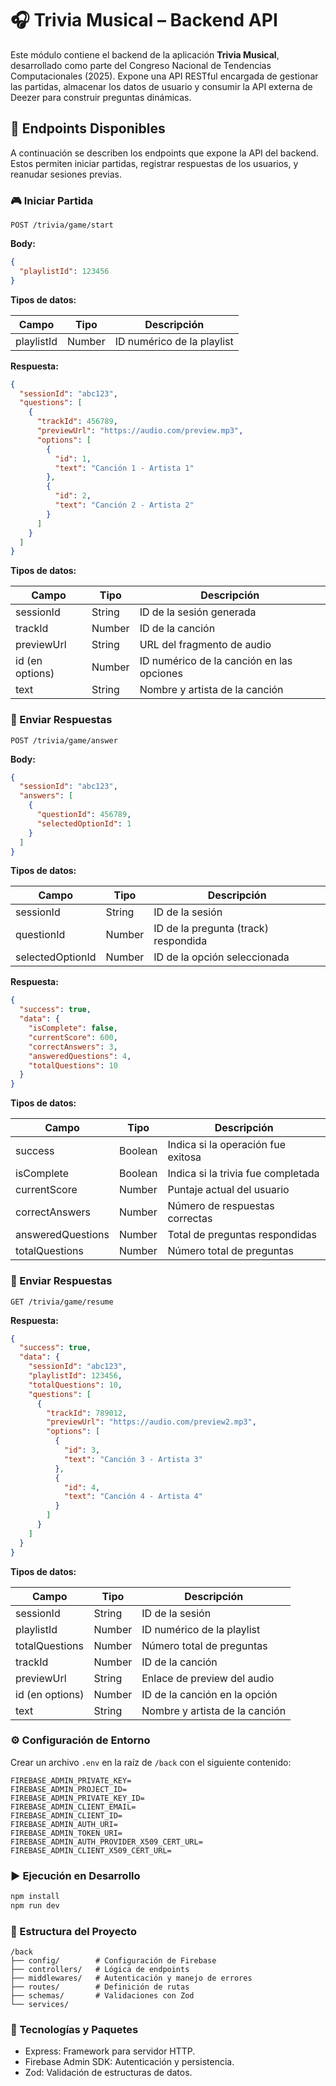 # 🎧 Trivia Musical – Backend API

Este módulo contiene el backend de la aplicación **Trivia Musical**, desarrollado como parte del Congreso Nacional de Tendencias Computacionales (2025). Expone una API RESTful encargada de gestionar las partidas, almacenar los datos de usuario y consumir la API externa de Deezer para construir preguntas dinámicas.

## 🔌 Endpoints Disponibles

A continuación se describen los endpoints que expone la API del backend. Estos permiten iniciar partidas, registrar respuestas de los usuarios, y reanudar sesiones previas.

### 🎮 Iniciar Partida

`POST /trivia/game/start`

**Body:**

```json
{
  "playlistId": 123456
}
```

**Tipos de datos:**

| Campo      | Tipo   | Descripción                |
| ---------- | ------ | -------------------------- |
| playlistId | Number | ID numérico de la playlist |

**Respuesta:**

```json
{
  "sessionId": "abc123",
  "questions": [
    {
      "trackId": 456789,
      "previewUrl": "https://audio.com/preview.mp3",
      "options": [
        {
          "id": 1,
          "text": "Canción 1 - Artista 1"
        },
        {
          "id": 2,
          "text": "Canción 2 - Artista 2"
        }
      ]
    }
  ]
}
```

**Tipos de datos:**

| Campo           | Tipo   | Descripción                               |
| --------------- | ------ | ----------------------------------------- |
| sessionId       | String | ID de la sesión generada                  |
| trackId         | Number | ID de la canción                          |
| previewUrl      | String | URL del fragmento de audio                |
| id (en options) | Number | ID numérico de la canción en las opciones |
| text            | String | Nombre y artista de la canción            |

### 📩 Enviar Respuestas

`POST /trivia/game/answer`

**Body:**

```json
{
  "sessionId": "abc123",
  "answers": [
    {
      "questionId": 456789,
      "selectedOptionId": 1
    }
  ]
}
```

**Tipos de datos:**

| Campo            | Tipo   | Descripción                          |
| ---------------- | ------ | ------------------------------------ |
| sessionId        | String | ID de la sesión                      |
| questionId       | Number | ID de la pregunta (track) respondida |
| selectedOptionId | Number | ID de la opción seleccionada         |

**Respuesta:**

```json
{
  "success": true,
  "data": {
    "isComplete": false,
    "currentScore": 600,
    "correctAnswers": 3,
    "answeredQuestions": 4,
    "totalQuestions": 10
  }
}
```

**Tipos de datos:**

| Campo             | Tipo    | Descripción                        |
| ----------------- | ------- | ---------------------------------- |
| success           | Boolean | Indica si la operación fue exitosa |
| isComplete        | Boolean | Indica si la trivia fue completada |
| currentScore      | Number  | Puntaje actual del usuario         |
| correctAnswers    | Number  | Número de respuestas correctas     |
| answeredQuestions | Number  | Total de preguntas respondidas     |
| totalQuestions    | Number  | Número total de preguntas          |

### 📩 Enviar Respuestas

`GET /trivia/game/resume`

**Respuesta:**

```json
{
  "success": true,
  "data": {
    "sessionId": "abc123",
    "playlistId": 123456,
    "totalQuestions": 10,
    "questions": [
      {
        "trackId": 789012,
        "previewUrl": "https://audio.com/preview2.mp3",
        "options": [
          {
            "id": 3,
            "text": "Canción 3 - Artista 3"
          },
          {
            "id": 4,
            "text": "Canción 4 - Artista 4"
          }
        ]
      }
    ]
  }
}
```

**Tipos de datos:**

| Campo           | Tipo   | Descripción                    |
| --------------- | ------ | ------------------------------ |
| sessionId       | String | ID de la sesión                |
| playlistId      | Number | ID numérico de la playlist     |
| totalQuestions  | Number | Número total de preguntas      |
| trackId         | Number | ID de la canción               |
| previewUrl      | String | Enlace de preview del audio    |
| id (en options) | Number | ID de la canción en la opción  |
| text            | String | Nombre y artista de la canción |

### ⚙️ Configuración de Entorno

Crear un archivo `.env` en la raíz de `/back` con el siguiente contenido:

```env
FIREBASE_ADMIN_PRIVATE_KEY=
FIREBASE_ADMIN_PROJECT_ID=
FIREBASE_ADMIN_PRIVATE_KEY_ID=
FIREBASE_ADMIN_CLIENT_EMAIL=
FIREBASE_ADMIN_CLIENT_ID=
FIREBASE_ADMIN_AUTH_URI=
FIREBASE_ADMIN_TOKEN_URI=
FIREBASE_ADMIN_AUTH_PROVIDER_X509_CERT_URL=
FIREBASE_ADMIN_CLIENT_X509_CERT_URL=
```

### ▶️ Ejecución en Desarrollo

```bash
npm install
npm run dev

```

### 📁 Estructura del Proyecto

```text
/back
├── config/        # Configuración de Firebase
├── controllers/   # Lógica de endpoints
├── middlewares/   # Autenticación y manejo de errores
├── routes/        # Definición de rutas
├── schemas/       # Validaciones con Zod
└── services/
```

### 🧰 Tecnologías y Paquetes

- Express: Framework para servidor HTTP.
- Firebase Admin SDK: Autenticación y persistencia.
- Zod: Validación de estructuras de datos.
